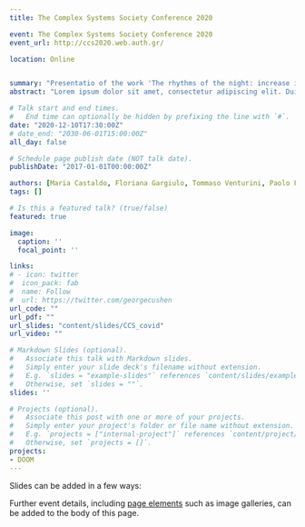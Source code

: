 ```yaml
---
title: The Complex Systems Society Conference 2020

event: The Complex Systems Society Conference 2020
event_url: http://ccs2020.web.auth.gr/

location: Online


summary: "Presentatio of the work 'The rhythms of the night: increase in online night activity and emotional resilience during the spring 2020 Covid-19 lockdown'."
abstract: "Lorem ipsum dolor sit amet, consectetur adipiscing elit. Duis posuere tellusac convallis placerat. Proin tincidunt magna sed ex sollicitudin condimentum. Sed ac faucibus dolor, scelerisque sollicitudin nisi. Cras purus urna, suscipit quis sapien eu, pulvinar tempor diam."

# Talk start and end times.
#   End time can optionally be hidden by prefixing the line with `#`.
date: "2020-12-10T17:30:00Z"
# date_end: "2030-06-01T15:00:00Z"
all_day: false

# Schedule page publish date (NOT talk date).
publishDate: "2017-01-01T00:00:00Z"

authors: [Maria Castaldo, Floriana Gargiulo, Tommaso Venturini, Paolo Frasca]
tags: []

# Is this a featured talk? (true/false)
featured: true

image:
  caption: ''
  focal_point: ''

links:
# - icon: twitter
#  icon_pack: fab
#  name: Follow
#  url: https://twitter.com/georgecushen
url_code: ""
url_pdf: ""
url_slides: "content/slides/CCS_covid"
url_video: ""

# Markdown Slides (optional).
#   Associate this talk with Markdown slides.
#   Simply enter your slide deck's filename without extension.
#   E.g. `slides = "example-slides"` references `content/slides/example-slides.md`.
#   Otherwise, set `slides = ""`.
slides: ''

# Projects (optional).
#   Associate this post with one or more of your projects.
#   Simply enter your project's folder or file name without extension.
#   E.g. `projects = ["internal-project"]` references `content/project/deep-learning/index.md`.
#   Otherwise, set `projects = []`.
projects:
- DOOM
---
```


Slides can be added in a few ways:

Further event details, including [page elements](https://wowchemy.com/docs/writing-markdown-latex/) such as image galleries, can be added to the body of this page.
